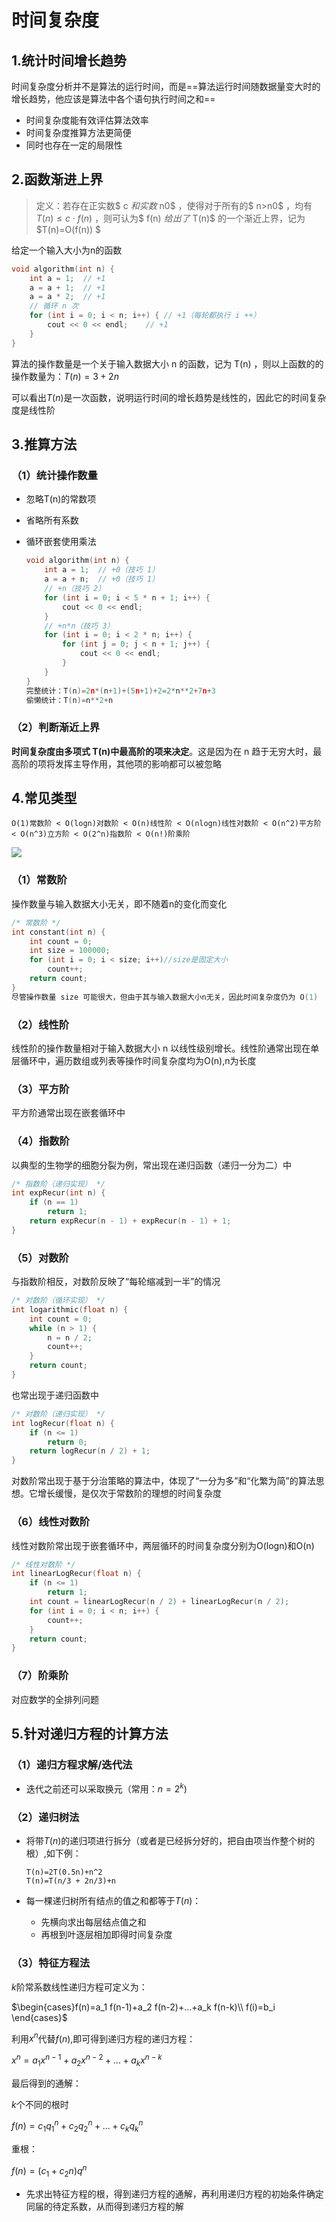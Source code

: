 # 时间复杂度



## 1.统计时间增长趋势

时间复杂度分析并不是算法的运行时间，而是==算法运行时间随数据量变大时的增长趋势，他应该是算法中各个语句执行时间之和==

* 时间复杂度能有效评估算法效率
* 时间复杂度推算方法更简便
* 同时也存在一定的局限性



## 2.函数渐进上界

> 定义：若存在正实数$ c $和实数$ n0$ ，使得对于所有的$ n>n0$ ，均有 $T(n)≤c⋅f(n)$ ，则可认为$ f(n) $给出了$ T(n)$ 的一个渐近上界，记为 $T(n)=O(f(n)) $

给定一个输入大小为n的函数

```cpp
void algorithm(int n) {
    int a = 1;  // +1
    a = a + 1;  // +1
    a = a * 2;  // +1
    // 循环 n 次
    for (int i = 0; i < n; i++) { // +1（每轮都执行 i ++）
        cout << 0 << endl;    // +1
    }
}
```

算法的操作数量是一个关于输入数据大小 n 的函数，记为 T(n) ，则以上函数的的操作数量为：$T(n)=3+2n$

可以看出$T(n$)是一次函数，说明运行时间的增长趋势是线性的，因此它的时间复杂度是线性阶



## 3.推算方法

### （1）统计操作数量

* 忽略T(n)的常数项

* 省略所有系数

* 循环嵌套使用乘法

  ```cpp
  void algorithm(int n) {
      int a = 1;  // +0（技巧 1）
      a = a + n;  // +0（技巧 1）
      // +n（技巧 2）
      for (int i = 0; i < 5 * n + 1; i++) {
          cout << 0 << endl;
      }
      // +n*n（技巧 3）
      for (int i = 0; i < 2 * n; i++) {
          for (int j = 0; j < n + 1; j++) {
              cout << 0 << endl;
          }
      }
  }
  完整统计：T(n)=2n*(n+1)+(5n+1)+2=2*n**2+7n+3
  偷懒统计：T(n)=n**2+n
  ```

### （2）判断渐近上界

**时间复杂度由多项式 T(n)中最高阶的项来决定**。这是因为在 n 趋于无穷大时，最高阶的项将发挥主导作用，其他项的影响都可以被忽略



## 4.常见类型

`O(1)常数阶 < O(logn)对数阶 < O(n)线性阶 < O(nlogn)线性对数阶 < O(n^2)平方阶 < O(n^3)立方阶 < O(2^n)指数阶 < O(n!)阶乘阶`

![](img/3.时间复杂度.assets/time_complexity_common_types.png)

### （1）常数阶

操作数量与输入数据大小无关，即不随着n的变化而变化

```cpp
/* 常数阶 */
int constant(int n) {
    int count = 0;
    int size = 100000;
    for (int i = 0; i < size; i++)//size是固定大小
        count++;
    return count;
}
尽管操作数量 size 可能很大，但由于其与输入数据大小n无关，因此时间复杂度仍为 O(1)
```

### （2）线性阶

线性阶的操作数量相对于输入数据大小 n 以线性级别增长。线性阶通常出现在单层循环中，遍历数组或列表等操作时间复杂度均为O(n),n为长度

### （3）平方阶

平方阶通常出现在嵌套循环中

### （4）指数阶

以典型的生物学的细胞分裂为例，常出现在递归函数（递归一分为二）中

```cpp
/* 指数阶（递归实现） */
int expRecur(int n) {
    if (n == 1)
        return 1;
    return expRecur(n - 1) + expRecur(n - 1) + 1;
}
```



### （5）对数阶

与指数阶相反，对数阶反映了“每轮缩减到一半”的情况

```cpp
/* 对数阶（循环实现） */
int logarithmic(float n) {
    int count = 0;
    while (n > 1) {
        n = n / 2;
        count++;
    }
    return count;
}
```

也常出现于递归函数中

```cpp
/* 对数阶（递归实现） */
int logRecur(float n) {
    if (n <= 1)
        return 0;
    return logRecur(n / 2) + 1;
}
```

对数阶常出现于基于分治策略的算法中，体现了“一分为多”和“化繁为简”的算法思想。它增长缓慢，是仅次于常数阶的理想的时间复杂度

### （6）线性对数阶

线性对数阶常出现于嵌套循环中，两层循环的时间复杂度分别为O(logn)和O(n)

```cpp
/* 线性对数阶 */
int linearLogRecur(float n) {
    if (n <= 1)
        return 1;
    int count = linearLogRecur(n / 2) + linearLogRecur(n / 2);
    for (int i = 0; i < n; i++) {
        count++;
    }
    return count;
}
```

### （7）阶乘阶

对应数学的全排列问题



## 5.针对递归方程的计算方法

### （1）递归方程求解/迭代法

* 迭代之前还可以采取换元（常用：$n=2^k$)

### （2）递归树法

* 将带$T(n)$的递归项进行拆分（或者是已经拆分好的，把自由项当作整个树的根）,如下例：

  ```
  T(n)=2T(0.5n)+n^2
  T(n)=T(n/3 + 2n/3)+n
  ```

* 每一棵递归树所有结点的值之和都等于$T(n)$：
  * 先横向求出每层结点值之和
  * 再根到叶逐层相加即得时间复杂度

### （3）特征方程法

$k$阶常系数线性递归方程可定义为：

$\begin{cases}f(n)=a_1 f(n-1)+a_2 f(n-2)+...+a_k f(n-k)\\ f(i)=b_i \end{cases}$

利用$x^n$代替$f(n)$,即可得到递归方程的递归方程：

$x^n=a_1 x^{n-1}+a_2 x^{n-2}+...+a_k x^{n-k}$

最后得到的通解：

$k$个不同的根时

$f(n)=c_1 q^n_1+c_2 q^n_2+...+c_k q^n_k$

重根：

$f(n)=(c_1 +c_2 n)q^n$

* 先求出特征方程的根，得到递归方程的通解，再利用递归方程的初始条件确定同届的待定系数，从而得到递归方程的解
